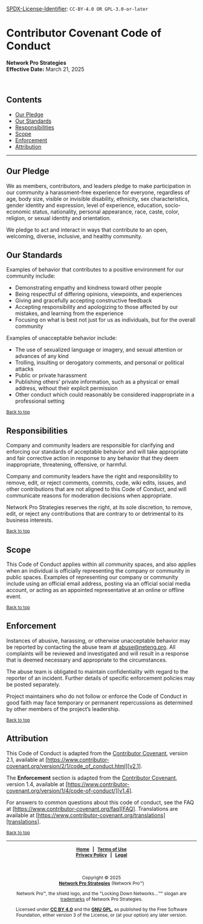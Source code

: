<!-- =========================================================================
CODE_OF_CONDUCT.md

Copyright © 2025 Network Pro Strategies (Network Pro™)
SPDX-License-Identifier: CC-BY-4.0 OR GPL-3.0-or-later
This file is part of Network Pro.
========================================================================== -->

<a name="top"></a>

[SPDX-License-Identifier](https://spdx.dev/learn/handling-license-info/):
`CC-BY-4.0 OR GPL-3.0-or-later`

# Contributor Covenant Code of Conduct

**Network Pro Strategies**  
**Effective Date:** March 21, 2025

&nbsp;

## Contents

- [Our Pledge](#pledge)
- [Our Standards](#standards)
- [Responsibilities](#response)
- [Scope](#scope)
- [Enforcement](#enforce)
- [Attribution](#attribute)

---

<section id="pledge">

## Our Pledge

We as members, contributors, and leaders pledge to make participation in our
community a harassment-free experience for everyone, regardless of age, body
size, visible or invisible disability, ethnicity, sex characteristics, gender
identity and expression, level of experience, education, socio-economic status,
nationality, personal appearance, race, caste, color, religion, or sexual
identity and orientation.

We pledge to act and interact in ways that contribute to an open, welcoming,
diverse, inclusive, and healthy community.

</section>

<section id="standards">

## Our Standards

Examples of behavior that contributes to a positive environment for our
community include:

- Demonstrating empathy and kindness toward other people
- Being respectful of differing opinions, viewpoints, and experiences
- Giving and gracefully accepting constructive feedback
- Accepting responsibility and apologizing to those affected by our mistakes,
  and learning from the experience
- Focusing on what is best not just for us as individuals, but for the overall
  community

Examples of unacceptable behavior include:

- The use of sexualized language or imagery, and sexual attention or advances of
  any kind
- Trolling, insulting or derogatory comments, and personal or political attacks
- Public or private harassment
- Publishing others' private information, such as a physical or email address,
  without their explicit permission
- Other conduct which could reasonably be considered inappropriate in a
  professional setting

<sub>[Back to top](#top)</sub>

</section>

<section id="response">

## Responsibilities

Company and community leaders are responsible for clarifying and enforcing our standards of
acceptable behavior and will take appropriate and fair corrective action in
response to any behavior that they deem inappropriate, threatening, offensive,
or harmful.

Company and community leaders have the right and responsibility to remove, edit, or reject
comments, commits, code, wiki edits, issues, and other contributions that are
not aligned to this Code of Conduct, and will communicate reasons for moderation
decisions when appropriate.

Network Pro Strategies reserves the right, at its sole discretion, to remove, edit, or reject any contributions that are contrary to or detrimental to its business interests.

<sub>[Back to top](#top)</sub>

</section>

<section id="scope">

## Scope

This Code of Conduct applies within all community spaces, and also applies when
an individual is officially representing the company or community in public spaces.
Examples of representing our company or community include using an official email address,
posting via an official social media account, or acting as an appointed
representative at an online or offline event.

<sub>[Back to top](#top)</sub>

</section>

<section id="enforce">

## Enforcement

Instances of abusive, harassing, or otherwise unacceptable behavior may be reported by contacting the abuse team at [abuse@neteng.pro](mailto:abuse@neteng.pro). All complaints will be reviewed and investigated and will result in a response that is deemed necessary and appropriate to the circumstances.

The abuse team is obligated to maintain confidentiality with regard to the reporter of an incident. Further details of specific enforcement policies may be posted separately.

Project maintainers who do not follow or enforce the Code of Conduct in good faith may face temporary or permanent repercussions as determined by other members of the project’s leadership.

<sub>[Back to top](#top)</sub>

</section>

<section id="attribute">

## Attribution

This Code of Conduct is adapted from the [Contributor Covenant][homepage],
version 2.1, available at
[https://www.contributor-covenant.org/version/2/1/code_of_conduct.html][v2.1].

The **Enforcement** section is adapted from the
[Contributor Covenant][homepage],
version 1.4, available at
[https://www.contributor-covenant.org/version/1/4/code-of-conduct/][v1.4].

For answers to common questions about this code of conduct, see the FAQ at
[https://www.contributor-covenant.org/faq][FAQ]. Translations are available at
[https://www.contributor-covenant.org/translations][translations].

[homepage]: https://www.contributor-covenant.org
[v2.1]: https://www.contributor-covenant.org/version/2/1/code_of_conduct.html
[v1.4]: https://www.contributor-covenant.org/version/1/4/code-of-conduct/
[FAQ]: https://www.contributor-covenant.org/faq
[translations]: https://www.contributor-covenant.org/translations

<sub>[Back to top](#top)</sub>

</section>

---

<div style="font-size: 12px; font-weight: bold; text-align: center;">

[Home](https://netwk.pro) &nbsp; | &nbsp; [Terms of Use](https://netwk.pro/terms-of-use)  
[Privacy Policy](https://netwk.pro/privacy) &nbsp; | &nbsp; [Legal](https://netwk.pro/license)

</div>

&nbsp;

<span style="font-size: 12px; text-align: center;">

Copyright &copy; 2025  
**[Network Pro Strategies](https://netwk.pro/)** (Network Pro&trade;)

Network Pro&trade;, the shield logo, and the "Locking Down Networks...&trade;" slogan are [trademarks](https://netwk.pro/license#trademark) of Network Pro Strategies.

Licensed under **[CC BY 4.0](https://netwk.pro/license#cc-by)** and the **[GNU GPL](https://netwk.pro/license#gnu-gpl)**, as published by the Free Software Foundation, either version 3 of the License, or (at your option) any later version.

</span>
